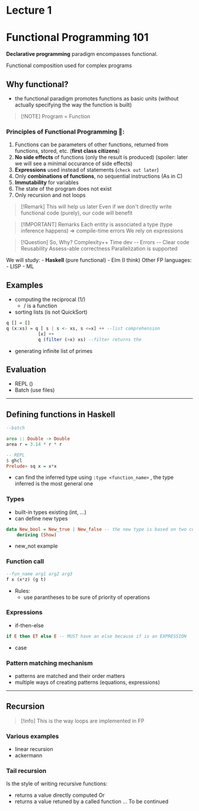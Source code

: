 # Lecture 1
# Functional Programming 101

**Declarative programming** paradigm encompasses functional.

Functional composition used for complex programs

## Why functional?
- the functional paradigm promotes functions as basic units (without actually specifying the way the function is built)

>[!NOTE] Program = Function

### Principles of Functional Programming 🧠:
1. Functions can be parameters of other functions, returned from functions, stored, etc. (**first class citizens**)
2. **No side effects** of functions (only the result is produced) (spoiler: later we will see a minimal occurance of side effects)
3. **Expressions** used instead of statements (`check out later`)
4. Only **combinations of functions**, no sequential instructions (As in C)
5. **Immutability** for variables
6. The state of the program does not exist
7. Only recursion and not loops

>[!Remark] This will help us later
>Even if we don't directly write functional code (purely), our code will benefit

>[!IMPORTANT] Remarks
>Each entity is associated a type (type inference happens) => compile-time errors
>We rely on expressions

> [!Question] So, Why?
> Complexity++
> Time dev --
> Errors --
> Clear code
> Reusability
> Assess-able correctness
> Parallelization is supported

We will study:
	- **Haskell** (pure functional)
	- Elm (I think)
Other FP languages:
	- LISP
	- ML

## Examples
- computing the reciprocal (1/)
	- / is a function
- sorting lists (is not QuickSort)
```haskell
q [] = []
q (x:xs) = q [ s | s <- xs, s <=x] ++ --list comprehension
			[x] ++
			q (filter (>x) xs) --filter returns the
```
- generating infinite list of primes

## Evaluation
- REPL ()
- Batch (use files)

---

## Defining functions in Haskell

```haskell
--batch

area :: Double -> Double
area r = 3.14 * r * r

-- REPL
$ ghcl
Prelude> sq x = x*x
```

- can find the inferred type using `:type <function_name>` , the type inferred is the most general one 

### Types
- built-in types existing (int, ...)
- can define new types

```haskell
data New_bool = New_true | New_false -- the new type is based on two constructors, the New_bool can be displayed on a screen
	deriving (Show)
```

- new_not example

### Function call
```haskell
--fun_name arg1 arg2 arg3
f x (x*z) (g t)
```

- Rules:
	- use parantheses to be sure of priority of operations

### Expressions
- if-then-else
```haskell
if E then ET else E -- MUST have an else because if is an EXPRESSION
```

- case

### Pattern matching mechanism
- patterns are matched and their order matters
- multiple ways of creating patterns (equations, expressions)

---

## Recursion

>[!info] This is the way loops are implemented in FP

### Various examples
- linear recursion
- ackermann 

### Tail recursion
Is the style of writing recursive functions:
- returns a value directly computed 
Or
- returns a value retuned by a called function
... To be continued

